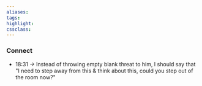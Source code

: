 ```yaml
---
aliases:  
tags:
highlight:  
cssclass:
---
```

### Connect
- 18:31 → Instead of throwing empty blank threat to him, I should say that "I need to step away from this & think about this, could you step out of the room now?"


